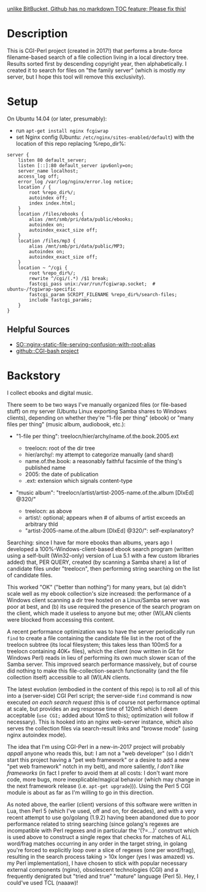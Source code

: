 [unlike BitBucket, Github has no markdown TOC feature; Please fix this!](https://github.com/isaacs/github/issues/215)

# Description

This is CGI-Perl project (created in 2017!) that performs a brute-force filename-based
search of a file collection living in a local directory tree.  Results sorted
first by descending copyright year, then alphabetically.  I created it to search for
files on "the family server" (which is mostly _my_ server, but I hope this tool
will remove this exclusivity).

# Setup

On Ubuntu 14.04 (or later, presumably):
  * run `apt-get install nginx fcgiwrap`
  * set Nginx config (Ubuntu: `/etc/nginx/sites-enabled/default`) with the location of this repo replacing %repo_dir%:
```
server {
    listen 80 default_server;
    listen [::]:80 default_server ipv6only=on;
    server_name localhost;
    access_log off;
    error_log /var/log/nginx/error.log notice;
    location / {
        root %repo_dir%/;
        autoindex off;
        index index.html;
    }
    location /files/ebooks {
        alias /mnt/smb/pri/data/public/ebooks;
        autoindex on;
        autoindex_exact_size off;
    }
    location /files/mp3 {
        alias /mnt/smb/pri/data/public/MP3;
        autoindex on;
        autoindex_exact_size off;
    }
    location ~ ^/cgi {
        root %repo_dir%/;
        rewrite ^/cgi/(.*) /$1 break;
        fastcgi_pass unix:/var/run/fcgiwrap.socket;  # ubuntu-/fcgiwrap-specific
        fastcgi_param SCRIPT_FILENAME %repo_dir%/search-files;
        include fastcgi_params;
    }
}
```

## Helpful Sources
  * [SO::nginx-static-file-serving-confusion-with-root-alias]( https://stackoverflow.com/questions/10631933/nginx-static-file-serving-confusion-with-root-alias)
  * [github::CGI-bash project]( https://github.com/ruudud/cgi)

# Backstory

I collect ebooks and digital music.

There seem to be two ways I've manually organized files (or file-based
stuff) on my server (Ubuntu Linux exporting Samba shares to Windows clients),
depending on whether they're "1-file per thing" (ebook) or "many files per
thing" (music album, audiobook, etc.):

 * "1-file per thing": treelocn/hier/archy/name.of.the.book.2005.ext
     * treelocn: root of the dir tree
     * hier/archy/: my attempt to categorize manually (and shard)
     * name.of.the.book: a reasonably faithful facsimle of the thing's published name
     * 2005: the date of publication
     * .ext: extension which signals content-type

 * "music album": "treelocn/artist/artist-2005-name.of.the.album [DlxEd] @320/"
     * treelocn: as above
     * artist/: optional; appears when # of albums of artist exceeds an arbitrary thld
     * "artist-2005-name.of.the.album [DlxEd] @320/": self-explanatory?

Searching: since I have far more ebooks than albums, years ago I developed a
100%-Windows-client-based ebook search program (written using a self-built
(Win32-only) version of Lua 5.1 with a few custom libraries added) that, PER
QUERY, created (by scanning a Samba share) a list of candidate files under
"treelocn", then performing string searching on the list of candidate files.

This worked "OK" ("better than nothing") for many years, but (a) didn't scale
well as my ebook collection's size increased: the performance of a Windows client
scanning a dir tree hosted on a Linux/Samba server was poor at best, and (b) its
use required the presence of the search program on the client, which made it
useless to anyone but me; other (W)LAN clients were blocked from accessing this
content.

A recent performance optimization was to have the server periodically run `find`
to create a file containing the candidate file list in the root of the treelocn
subtree (its local filesystem; this takes less than 100mS for a treelocn
containing 40K+ files), which the client (now written in Git for Windows Perl)
reads in lieu of performing its own much slower scan of the Samba server.  This
improved search performance massively, but of course did nothing to make this
file-collection-search functionality (and the file collection itself) accessible
to all (W)LAN clients.

The latest evolution (embodied in the content of this repo) is to roll all of
this into a (server-side) CGI Perl script; the server-side `find` command is now
executed _on each search request_ (this is of course not performance optimal at
scale, but provides an avg response time of 120mS which I deem acceptable (`use
CGI;` added about 10mS to this); optimization will follow if necessary).  This is
hooked into an nginx web-server instance, which also serves the collection files
via search-result links and "browse mode" (using nginx autoindex mode).

The idea that I'm using CGI-Perl in a new-in-2017 project will probably
_appall_ anyone who reads this, but: I am not a "web developer" (so I didn't
start this project having a "pet web framework" or a desire to add a new "pet
web framework" notch in my belt), and more saliently, _I don't like
frameworks_ (in fact I prefer to avoid them at all costs: I don't want more
code, more bugs, more inexplicable/magical behavior (which may change in the
next framework release (i.e. `apt-get upgrade`))).  Using the Perl 5 CGI
module is about as far as I'm willing to go in this direction.

As noted above, the earlier (client) versions of this software were written in
Lua, then Perl 5 (which I've used, off and on, for decades), and with a very
recent attempt to use go/golang (1.9.2) having been abandoned due to poor
performance related to string searching (since golang's regexes are incompatible
with Perl regexes and in particular the '(?=...)' construct which is used above
to construct a single regex that checks for matches of ALL word/frag matches
occurring in any order in the target string, in golang you're forced to
explicitly loop over a slice of regexes (one per word/frag), resulting in the
search process taking > 10x longer (yes I was amazed) vs. my Perl
implementation), I have chosen to stick with popular necessary external
components (nginx), obsolescent technologies (CGI) and a frequently denigrated
but "tried and true" "mature" language (Perl 5).  Hey, I could've used TCL
(naaaw)!
